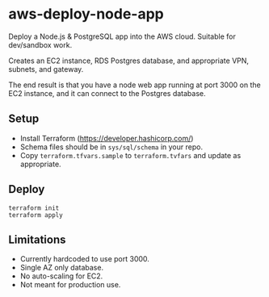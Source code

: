 # aws-deploy-node-app

Deploy a Node.js & PostgreSQL app into the AWS cloud. Suitable for dev/sandbox work.

Creates an EC2 instance, RDS Postgres database, and appropriate VPN, subnets, and gateway.

The end result is that you have a node web app running at port 3000 on the EC2 instance, and it can connect to the Postgres database.

## Setup

* Install Terraform (https://developer.hashicorp.com/)
* Schema files should be in `sys/sql/schema` in your repo.
* Copy `terraform.tfvars.sample` to `terraform.tvfars` and update as appropriate.

## Deploy

```
terraform init
terraform apply
```

## Limitations

* Currently hardcoded to use port 3000.
* Single AZ only database.
* No auto-scaling for EC2.
* Not meant for production use.